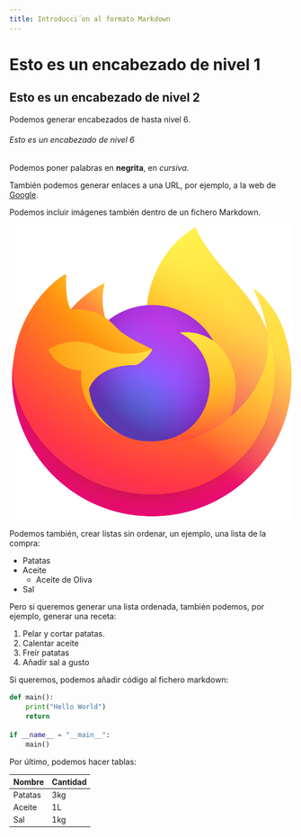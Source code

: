 ```yaml
---
title: Introducci´on al formato Markdown
---
```


# Esto es un encabezado de nivel 1
## Esto es un encabezado de nivel 2
Podemos generar encabezados de hasta nivel 6.
###### Esto es un encabezado de nivel 6

Podemos poner palabras en __negrita__, en _cursiva_.

También podemos generar enlaces a una URL, por ejemplo, a la web de [Google](https://google.es).

Podemos incluir imágenes también dentro de un fichero Markdown. 

![Foto Prueba](images/practica01/markdown/prueba.png)

Podemos también, crear listas sin ordenar, un ejemplo, una lista de la compra:
- Patatas
- Aceite
    - Aceite de Oliva
- Sal

Pero si queremos generar una lista ordenada, también podemos, por ejemplo, generar una receta:

1. Pelar y cortar patatas.
2. Calentar aceite
3. Freír patatas
4. Añadir sal a gusto


Si queremos, podemos añadir código al fichero markdown:

```python
def main():
    print("Hello World")
    return

if __name__ = "__main__":
    main()
```


Por último, podemos hacer tablas:

Nombre | Cantidad 
-------|---------
Patatas| 3kg
Aceite | 1L
Sal    | 1kg

